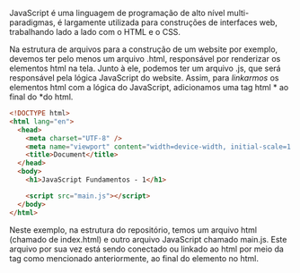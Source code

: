 JavaScript é uma linguagem de programação de alto nível multi-paradigmas, é largamente utilizada para construções de interfaces web, trabalhando lado a lado com o HTML e o CSS.

Na estrutura de arquivos para a construção de um website por exemplo, devemos ter pelo menos um arquivo .html, responsável por renderizar os elementos html na tela. Junto à ele, podemos ter um arquivo .js, que será responsável pela lógica JavaScript do website. Assim, para *linkarmos* os elementos html com a lógica do JavaScript, adicionamos uma tag html *<script></script> ao final do <body>*do html.



``` html
<!DOCTYPE html>
<html lang="en">
  <head>
    <meta charset="UTF-8" />
    <meta name="viewport" content="width=device-width, initial-scale=1.0" />
    <title>Document</title>
  </head>
  <body>
    <h1>JavaScript Fundamentos - 1</h1>

    <script src="main.js"></script>
  </body>
</html>
```

Neste exemplo, na estrutura do repositório, temos um arquivo html (chamado de index.html) e outro arquivo JavaScript chamado main.js. Este arquivo por sua vez está sendo conectado ou linkado ao html por meio da tag <script></script> como mencionado anteriormente, ao final do elemento <body> no html.

